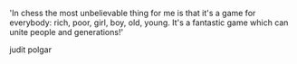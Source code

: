 'In chess the most unbelievable thing for me is that it's a game for everybody: rich, poor, girl, boy, old, young. It's a fantastic game which can unite people and generations!'

judit polgar
